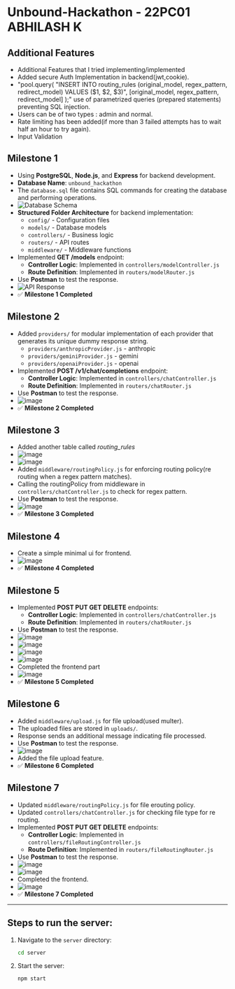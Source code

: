 # Unbound-Hackathon - 22PC01 ABHILASH K

## Additional Features

- Additional Features that I tried implementing/implemented
- Added secure Auth Implementation in backend(jwt,cookie).
- "pool.query(
      "INSERT INTO routing_rules (original_model, regex_pattern, redirect_model) VALUES ($1, $2, $3)",
      [original_model, regex_pattern, redirect_model]
    );"
   use of parametrized queries (prepared statements) preventing SQL injection.
- Users can be of two types : admin and normal.
- Rate limiting has been added(if more than 3 failed attempts has to wait half an hour to try again).
- Input Validation

## Milestone 1

- Using **PostgreSQL**, **Node.js**, and **Express** for backend development.
- **Database Name**: `unbound_hackathon`
- The `database.sql` file contains SQL commands for creating the database and performing operations.
- ![Database Schema](https://github.com/user-attachments/assets/1306b237-776d-4e83-a24e-0eef518d73db)
- **Structured Folder Architecture** for backend implementation:
  - `config/` - Configuration files
  - `models/` - Database models
  - `controllers/` - Business logic
  - `routers/` - API routes
  - `middleware/` - Middleware functions
- Implemented **GET /models** endpoint:
  - **Controller Logic**: Implemented in `controllers/modelController.js`
  - **Route Definition**: Implemented in `routers/modelRouter.js`
- Use **Postman** to test the response.
- ![API Response](https://github.com/user-attachments/assets/e4ef9e61-8e4a-4f9b-8d77-f06075788b90)
- ✅ **Milestone 1 Completed**

## Milestone 2

- Added `providers/` for modular implementation of each provider that generates its unique dummy response string.
    - `providers/anthropicProvider.js` - anthropic
    - `providers/geminiProvider.js` - gemini
    - `providers/openaiProvider.js` - openai
- Implemented **POST /v1/chat/completions** endpoint:
  - **Controller Logic**: Implemented in `controllers/chatController.js`
  - **Route Definition**: Implemented in `routers/chatRouter.js`
- Use **Postman** to test the response.
- ![image](https://github.com/user-attachments/assets/b18867ab-cc9e-463c-9a49-16ad4f8bc9b1)
- ✅ **Milestone 2 Completed**

## Milestone 3

- Added another table called *routing_rules*
- ![image](https://github.com/user-attachments/assets/bd4bcdb7-50a9-4d47-be03-451eaac50592)
- ![image](https://github.com/user-attachments/assets/dda120fb-669e-4cc9-9c28-34506423c6cd)
- Added `middleware/routingPolicy.js` for enforcing routing policy(re routing when a regex pattern matches).
- Calling the routingPolicy from middleware in `controllers/chatController.js` to check for regex pattern.
- Use **Postman** to test the response.
- ![image](https://github.com/user-attachments/assets/6e41088d-eee4-4eb0-af36-d4e179c7c35d)
- ✅ **Milestone 3 Completed**

## Milestone 4

- Create a simple minimal ui for frontend.
- ![image](https://github.com/user-attachments/assets/21679a41-5ca2-491e-824d-31831f5320ee)
- ✅ **Milestone 4 Completed**

## Milestone 5

- Implemented **POST PUT GET DELETE** endpoints:
  - **Controller Logic**: Implemented in `controllers/chatController.js`
  - **Route Definition**: Implemented in `routers/chatRouter.js`
- Use **Postman** to test the response.
- ![image](https://github.com/user-attachments/assets/bbd838d5-911f-4100-9f13-114125d7f909)
- ![image](https://github.com/user-attachments/assets/f5df4e0c-609c-42aa-8c8b-72de6c40aa79)
- ![image](https://github.com/user-attachments/assets/4ae4445f-36a1-4801-9bbd-9187320c0718)
- ![image](https://github.com/user-attachments/assets/8194018b-3408-4b74-b86a-728c97edab75)
- Completed the frontend part
- ![image](https://github.com/user-attachments/assets/fa54e14e-74de-4cc2-b08a-e3f1c6fecc12)
- ✅ **Milestone 5 Completed**
  
## Milestone 6

- Added `middleware/upload.js` for file upload(used multer).
- The uploaded files are stored in `uploads/`.
- Response sends an additional message indicating file processed.
- Use **Postman** to test the response.
- ![image](https://github.com/user-attachments/assets/b129fb76-4292-41d7-ac28-d78673550c79)
- Added the file upload feature.
- ✅ **Milestone 6 Completed**

## Milestone 7

- Updated `middleware/routingPolicy.js` for file erouting policy.
- Updated `controllers/chatController.js` for checking file type for re routing.
- Implemented **POST PUT GET DELETE** endpoints:
  - **Controller Logic**: Implemented in `controllers/fileRoutingController.js`
  - **Route Definition**: Implemented in `routers/fileRoutingRouter.js`
- Use **Postman** to test the response.
- ![image](https://github.com/user-attachments/assets/aa765d41-9e02-4cfc-82ed-02d0c9469014)
- ![image](https://github.com/user-attachments/assets/daf44221-7fcd-4b0a-9e1e-99c7d9be8bf3)
- Completed the frontend.
- ![image](https://github.com/user-attachments/assets/e0dd8e86-988b-493e-b5eb-c4a3857cc9b2)
- ✅ **Milestone 7 Completed** 

---

## Steps to run the server:
  
1. Navigate to the `server` directory:
   ```sh
   cd server
   ```
2. Start the server:
   ```sh
   npm start
   ```
